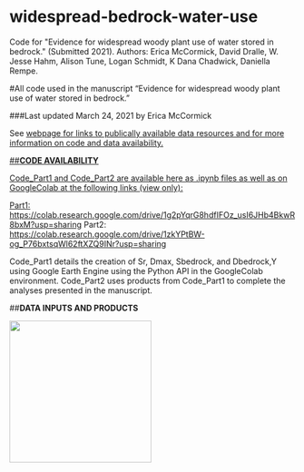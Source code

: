 # widespread-bedrock-water-use
Code for "Evidence for widespread woody plant use of water stored in bedrock." (Submitted 2021). Authors: Erica McCormick, David Dralle, W. Jesse Hahm, Alison Tune, Logan Schmidt, K Dana Chadwick, Daniella Rempe.

#All code used in the manuscript “Evidence for widespread woody plant use of water stored in bedrock.” 

###Last updated March 24, 2021 by Erica McCormick

See <a href = "https://erica-mccormick.github.io/widespread-bedrock-water-use/"> webpage for links to publically available data resources and for more information on code and data availability.

##**CODE AVAILABILITY**

Code_Part1 and Code_Part2 are available here as .ipynb files as well as on GoogleColab at the following links (view only):

Part1: https://colab.research.google.com/drive/1g2pYqrG8hdfIFOz_usI6JHb4BkwR8bxM?usp=sharing
Part2: https://colab.research.google.com/drive/1zkYPtBW-og_P76bxtsqWl62ftXZQ9INr?usp=sharing

Code_Part1 details the creation of Sr, Dmax, Sbedrock, and Dbedrock,Y using Google Earth Engine using the Python API in the GoogleColab environment. 
Code_Part2 uses products from Code_Part1 to complete the analyses presented in the manuscript.


##**DATA INPUTS AND PRODUCTS**

<img src="https://www.hydroshare.org/resource/a2f0d5fd10f14cd189a3465f72cba6f3/data/contents/SupplementaryFigure1.png" width="250x"  align="center">

